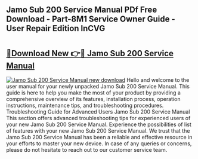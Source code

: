 ## Jamo Sub 200 Service Manual PDf Free Download - Part-8M1 Service Owner Guide - User Repair Edition lnCVG

# <h2><a href="http://cf25039.oget.top/?id=Jamo+Sub+200+Service+Manual">🔗Download New 👉🔴 Jamo Sub 200 Service Manual</a></h2>

[![Jamo Sub 200 Service Manual new download](https://i.imgur.com/5g1atiW.png)](http://cf25039.oget.top/?id=Jamo+Sub+200+Service+Manual)
Hello and welcome to the user manual for your newly unpacked Jamo Sub 200 Service Manual. This guide is here to help you make the most of your product by providing a comprehensive overview of its features, installation process, operation instructions, maintenance tips, and troubleshooting procedures. Troubleshooting Guide for Advanced Users Jamo Sub 200 Service Manual This section offers advanced troubleshooting tips for experienced users of your new Jamo Sub 200 Service Manual. Experience the possibilities of list of features with your new Jamo Sub 200 Service Manual. We trust that the Jamo Sub 200 Service Manual has been a reliable and effective resource in your efforts to master your new device. In case of any queries or concerns, please do not hesitate to reach out to our customer service team.
